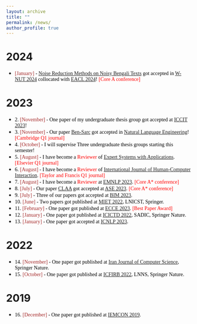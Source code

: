 ```yaml
---
layout: archive
title: ""
permalink: /news/
author_profile: true
---
```


# 2024

- <span style="font-family:Monaco; color:black;"><span style="color:brown">[January]</span> - [Noise Reduction Methods on Noisy Bengali Texts](https://arxiv.org/pdf/2401.14360.pdf) got accepted in [W-NUT 2024](https://noisy-text.github.io/2024/) collocated with [EACL 2024](https://2024.eacl.org/)! <span style="color:red;">[Core A conference]</span></span><br/>


# 2023

- <span style="font-family:Monaco; color:black;">2. <span style="color:brown">[November]</span> - One paper of my undergraduate thesis group got accepted at [ICCIT 2023](https://iccit.org.bd/2023/)!<br/>
- <span style="font-family:Monaco; color:black;">3. <span style="color:brown">[November]</span> -  Our paper [Ben-Sarc](https://www.researchgate.net/publication/357888683_Ben-Sarc_A_Corpus_for_Sarcasm_Detection_from_Bengali_Social_Media_Comments_and_Its_Baseline_Evaluation) got accepted in [Natural Language Engineering](https://www.cambridge.org/core/journals/natural-language-engineering)! <span style="color:red;">[Cambridge Q1 journal]</span></span><br/>
- <span style="font-family:Monaco; color:black;">4. <span style="color:brown">[October]</span> -  I will supervise Three undergraduate thesis groups starting this semester!</span><br/>
- <span style="font-family:Monaco; color:black;">5. <span style="color:brown">[August]</span> - I have become a <span style="color:red;">Reviewer</span> of [Expert Systems with Applications](https://www.sciencedirect.com/journal/expert-systems-with-applications). <span style="color:red;">[Elsevier Q1 journal]</span></span><br/>
- <span style="font-family:Monaco; color:black;">6. <span style="color:brown">[August]</span> - I have become a <span style="color:red;">Reviewer</span> of [International Journal of Human-Computer Interaction](https://www.tandfonline.com/loi/hihc20). <span style="color:red;">[Taylor and Francis Q1 journal]</span> </span><br/>
- <span style="font-family:Monaco; color:black;">7. <span style="color:brown">[August]</span> - I have become a <span style="color:red;">Reviewer</span> at [EMNLP 2023](https://2023.emnlp.org/). <span style="color:red;">[Core A* conference]</span> </span><br/>
- <span style="font-family:Monaco; color:black;">8. <span style="color:brown">[July]</span> - Our paper [CLAA](https://ieeexplore.ieee.org/document/10298556/) got accepted at [ASE 2023](https://conf.researchr.org/track/ase-2023/ase-2023-papers). <span style="color:red;">[Core A* conference]</span> </span><br/>
- <span style="font-family:Monaco; color:black;">9. <span style="color:brown">[July]</span> - Three of our papers got accepted at [BIM 2023](https://confbim.com/). </span><br/>
- <span style="font-family:Monaco; color:black;">10. <span style="color:brown">[June]</span> -  Two papers got published at [MIET 2022](https://link.springer.com/book/10.1007/978-3-031-34622-4), LNICST, Springer. </span><br/>
- <span style="font-family:Monaco; color:black;">11. <span style="color:brown">[February]</span> -  One paper got published at [ECCE 2023](https://webs.cuet.ac.bd/ecce/). <span style="color:red;">[Best Paper Award]</span></span><br/>
- <span style="font-family:Monaco; color:black;">12. <span style="color:brown">[January]</span> -  One paper got published at [ICICTD 2022](https://link.springer.com/book/10.1007/978-981-19-7528-8), SADIC, Springer Nature. </span><br/>
- <span style="font-family:Monaco; color:black;">13. <span style="color:brown">[January]</span> -  One paper got accepted at [ICNLP 2023](http://www.icnlp.net/index.html). </span><br/>


# 2022

- <span style="font-family:Monaco; color:black;">14. <span style="color:brown">[November]</span> -  One paper got published at [Iran Journal of Computer Science](https://www.springer.com/journal/42044), Springer Nature. </span><br/>
- <span style="font-family:Monaco; color:black;">15. <span style="color:brown">[October]</span> -  One paper got published at [ICFIRB 2022](https://link.springer.com/book/10.1007/978-981-19-2445-3), LNNS, Springer Nature. </span><br/>

# 2019

- <span style="font-family:Monaco; color:black;">16. <span style="color:brown">[December]</span> -  One paper got published at [IEMCON 2019](https://ieee-iemcon.org/ieee-iemcon-2019-2/). </span><br/>